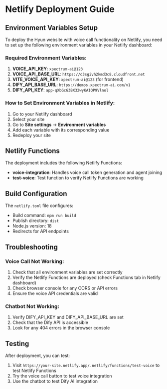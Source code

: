 # Netlify Deployment Guide

## Environment Variables Setup

To deploy the Hyun website with voice call functionality on Netlify, you need to set up the following environment variables in your Netlify dashboard:

### Required Environment Variables:

1. **VOICE_API_KEY**: `xpectrum-ai@123`
2. **VOICE_API_BASE_URL**: `https://d3sgivh2kmd3c8.cloudfront.net`
3. **VITE_VOICE_API_KEY**: `xpectrum-ai@123` (for frontend)
4. **DIFY_API_BASE_URL**: `https://demos.xpectrum-ai.com/v1`
5. **DIFY_API_KEY**: `app-qXbGcG3BX32wyKAIQP9Vlnol`

### How to Set Environment Variables in Netlify:

1. Go to your Netlify dashboard
2. Select your site
3. Go to **Site settings** → **Environment variables**
4. Add each variable with its corresponding value
5. Redeploy your site

## Netlify Functions

The deployment includes the following Netlify Functions:

- **voice-integration**: Handles voice call token generation and agent joining
- **test-voice**: Test function to verify Netlify Functions are working

## Build Configuration

The `netlify.toml` file configures:
- Build command: `npm run build`
- Publish directory: `dist`
- Node.js version: 18
- Redirects for API endpoints

## Troubleshooting

### Voice Call Not Working:
1. Check that all environment variables are set correctly
2. Verify the Netlify Functions are deployed (check Functions tab in Netlify dashboard)
3. Check browser console for any CORS or API errors
4. Ensure the voice API credentials are valid

### Chatbot Not Working:
1. Verify DIFY_API_KEY and DIFY_API_BASE_URL are set
2. Check that the Dify API is accessible
3. Look for any 404 errors in the browser console

## Testing

After deployment, you can test:
1. Visit `https://your-site.netlify.app/.netlify/functions/test-voice` to test Netlify Functions
2. Try the voice call button to test voice integration
3. Use the chatbot to test Dify AI integration
